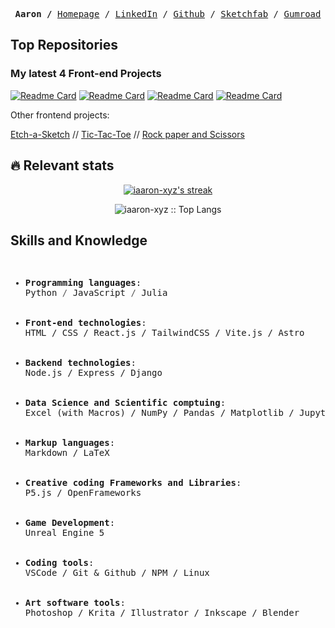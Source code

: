 <p><pre align="center">
<strong>Aaron /</strong> <a href="https://iaaron-xyz.github.io/">Homepage</a> / <a href="">LinkedIn</a> / <a href="https://github.com/iaaron-xyz">Github</a> / <a href="">Sketchfab</a> / <a href="">Gumroad</a></pre></p>

## Top Repositories

### My latest 4 Front-end Projects

[![Readme Card](https://github-readme-stats.vercel.app/api/pin/?username=iaaron-xyz&repo=memory-game&theme=transparent&border_color=222)](https://github.com/iaaron-xyz/memory-game)
[![Readme Card](https://github-readme-stats.vercel.app/api/pin/?username=iaaron-xyz&repo=cv-application&theme=transparent&border_color=222)](https://github.com/iaaron-xyz/cv-application)
[![Readme Card](https://github-readme-stats.vercel.app/api/pin/?username=iaaron-xyz&repo=weather-site&theme=transparent&border_color=222)](https://github.com/iaaron-xyz/weather-site)
[![Readme Card](https://github-readme-stats.vercel.app/api/pin/?username=iaaron-xyz&repo=todo-list&theme=transparent&border_color=222)](https://github.com/iaaron-xyz/todo-list)

Other frontend projects:

[Etch-a-Sketch](https://github.com/iaaron-xyz/etch-a-sketch)  //  [Tic-Tac-Toe](https://github.com/iaaron-xyz/restaurant-page)  //  [Rock paper and Scissors](https://github.com/iaaron-xyz/rock-paper-scissors)

## :fire: Relevant stats

<div>
<p align="center">
  <a href="https://github.com/iaaron-xyz/github-readme-streak-stats">
    <img title="🔥 Get streak stats for your profile at git.io/streak-stats" alt="iaaron-xyz's streak" src="https://streak-stats.demolab.com/?user=iaaron-xyz&theme=transparent&hide_border=true"/>
  </a>
</p>
<p align="center">
  <img src="https://github-readme-stats.vercel.app/api/top-langs/?username=iaaron-xyz&langs_count=6&theme=transparent&layout=compact&hide_border=true" alt="iaaron-xyz :: Top Langs" />
</p>
</div>

## Skills and Knowledge

<div><pre>
<ul>
<li><strong>Programming languages</strong>:
Python <span style="color: #555;">/</span> JavaScript <span style="color: #555;">/</span> Julia</li>

<li><strong>Front-end technologies</strong>:
HTML / CSS / React.js / TailwindCSS / Vite.js / Astro
</li>

<li><strong>Backend technologies</strong>:
Node.js / Express / Django
</li>

<li><strong>Data Science and Scientific comptuing</strong>:
Excel (with Macros) / NumPy / Pandas / Matplotlib / Jupyter Notebooks / Pluto (Julia Notebooks) / Polar / Seaborn
</li>

<li><strong>Markup languages</strong>:
Markdown / LaTeX
</li>

<li><strong>Creative coding Frameworks and Libraries</strong>:
P5.js / OpenFrameworks
</li>

<li><strong>Game Development</strong>:
Unreal Engine 5
</li>

<li><strong>Coding tools</strong>:
VSCode / Git & Github / NPM / Linux
</li>

<li><strong>Art software tools</strong>:
Photoshop / Krita / Illustrator / Inkscape / Blender</li></ul></pre></div>
